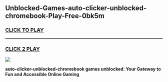 
## Unblocked-Games-auto-clicker-unblocked-chromebook-Play-Free-0bk5m
<h3>
<a href="https://premium76.site?title=auto-clicker-unblocked-chromebook&ref=18A1">CLICK TO PLAY</a></h3>
<hr>

<h3>
<a href="https://premium76.site?title=auto-clicker-unblocked-chromebook&ref=18A1">CLICK 2 PLAY</a>
  
</h3>

<a href="https://premium76.site?title=auto-clicker-unblocked-chromebook&ref=18A1"><img src="https://clearcache.store/games.png"></a>


**auto-clicker-unblocked-chromebook games unblocked: Your Gateway to Fun and Accessible Online Gaming**
